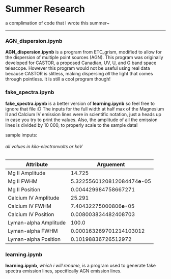 # Summer Research

a complimation of code that I wrote this summer~
<hr>

### AGN_dispersion.ipynb

<b>AGN_dispersion.ipynb</b> is a program from ETC_grism, modified to allow for the dispersion of multiple point sources (AGN). This program was originally developed for CASTOR, a proposed Canadian, UV, U, and G band space telescope. However this program would not be useful using real data because CASTOR is slitless, making dispersing <i>all</i> the light that comes through pointless. It is still a cool program though!  

### fake_spectra.ipynb

<b>fake_spectra.ipynb</b> is a better version of <b>learning.ipynb</b> so feel free to ignore that file :D
The inputs for the full width at half max of the Magnesium II and Calcium IV emission lines were in scientific notation, just a heads up in case you try to print the values. Also, the amplitude of all the emission lines is divided by 10 000, to properly scale to the sample data!

sample imputs:
###### all values in kilo-electronvolts or keV
| Attribute    | Arguement |
| -------- | ------- |
| Mg II Amplitude | 14.725 |
| Mg II FWHM | 5.3225560120812084474<b>e</b>-05 |
| Mg II Position | 0.004429984758667271|
|Calcium IV Amplitude | 25.291 |
|Calcium IV FWHM | 7.40432275000806<b>e</b>-05|
|Calcium IV Position | 0.008003834482408703 |
|Lyman-alpha Amplitude | 100.0 |
|Lyman-alpha FWHM| 0.000163269701214103012|
|Lyman-alpha Position| 0.10198836726512972|

### learning.ipynb

<b>learning.ipynb</b>, <i>which i will rename,</i>  is a program used to generate fake spectra emission lines, specifically AGN emission lines.



